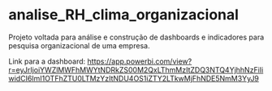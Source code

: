 # analise_RH_clima_organizacional
Projeto voltada para análise e construção de dashboards e indicadores para pesquisa organizacional de uma empresa.

Link para a dashboard: https://app.powerbi.com/view?r=eyJrIjoiYWZlMWFhMWYtNDRkZS00M2QxLThmMzItZDQ3NTQ4YjhhNzFiIiwidCI6ImI1OTFhZTU0LTMzYzItNDU4OS1iZTY2LTkwMjFhNDE5NmM3YyJ9
